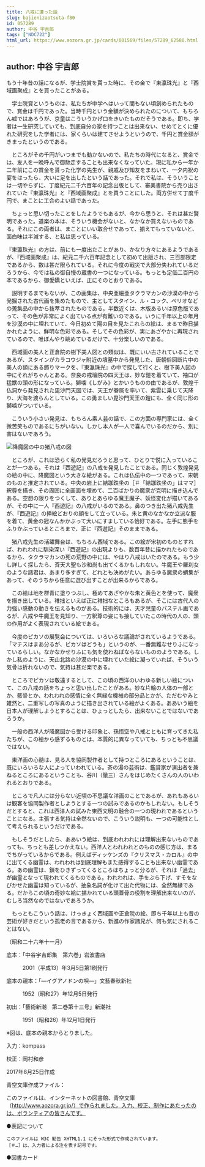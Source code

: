 ```yaml
---
title: 八戒に遭った話
slug: bajienizaotsuta-f80
id: 057289
author: 中谷 宇吉郎
tags: ["NDC722"]
html_url: https://www.aozora.gr.jp/cards/001569/files/57289_62580.html
---
```


## author: 中谷 宇吉郎

もう十年昔の話になるが、学士院賞を貰った時に、その金で『東瀛珠光』と『西域画聚成』とを買ったことがある。

　学士院賞というものは、私たちが中学へはいって間もない頃創められたもので、賞金は千円であった。当時千円という金額が決められたのについて、もちろん嘘ではあろうが、京童はこういうかげ口をきいたものだそうである。即ち、学者は一生研究していても、到底自分の家を持つことは出来ない、せめてとくに優れた研究をした学者には、家くらいは建てさせようというので、千円と賞金額がきまったというのである。

　ところがその千円がいつまでも動かないので、私たちの時代になると、賞金では、友人を一晩呼んで御馳走することも出来なくなっていた。現に私から一年か二年前にこの賞金を貰った化学の先生が、親戚及び知友をまねいて、一夕内祝の宴をはったら、大いに足を出したという話であった。それで私は、そういうことは一切やらずに、丁度紀元二千六百年の記念出版として、審美書院から売り出されていた『東瀛珠光』と『西域画聚成』とを買うことにした。両方併せて丁度千円で、まことに工合のよい話であった。

　ちょっと思い切ったことをしたようでもあるが、今から思うと、それは甚だ賢明であった。道楽の本は、そういう機会がないと、なかなか買えないものである。それにこの両者は、まことにいい取合せであって、揃えてもっていないと、面白味は半減する、と私は思っている。

『東瀛珠光』の方は、前にも一度出たことがあり、かなり方々にあるようであるが、『西域画聚成』は、紀元二千六百年記念として初めて出版され、三百部限定であるから、数は甚だ限られている。それに今度の戦災で大部分失われているだろうから、今では私の御自慢の蔵書の一つになっている。もっとも定価二百円の本であるから、御愛嬌といえば、正にそのとおりである。

　説明するまでもないが、この画集は、中央亜細亜タクラマカンの沙漠の中から発掘された古代画を集めたもので、主としてスタイン、ル・コック、ペリオなどの蒐集品の中から抜萃されたものである。半数近くは、木版あるいは原色版であって、その色が非常によく出ている点が有難いのである。いうに千年以上の年月を沙漠の中に埋れていて、今日初めて陽の目を見たこれらの絵は、まるで昨日描かれたように、鮮明な色彩である。そしてその色彩が、実にあざやかに再現されているので、唯ぼんやり眺めているだけで、十分楽しいのである。

　西域画の美人と正倉院の樹下美人図との類似は、既にいい古されていることであるが、スタインがカラコウジャ附近の墳墓中から発見した、唐朝俗図断片中の美人の額にある飾りマークを、『東瀛珠光』の中で探して行くと、樹下美人図の中にそれがちゃんとある。奈良の戒壇院の四天王は、妙な鎧を着ていて、袖口が猛獣の頭の形になっている。獅噛《しがみ》とかいうものの由であるが、敦煌千仏洞から発見された毘沙門天図では、天王が眷属を率いて、紫雲に乗じて天降り、大海を渡らんとしている。この勇ましい毘沙門天王の鎧にも、全く同じ形の獅噛がついている。

　こういう小さい発見は、もちろん素人芸の話で、この方面の専門家には、全く微苦笑ものであるにちがいない。しかし本人が一人で喜んでいるのだから、別に害はないであろう。

![降魔図の中の猪八戒の図](https://www.aozora.gr.jp/cards/001569/files/fig57289_01.png)

　ところが、これは恐らく私の発見だろうと思って、ひとりで悦に入っていることが一つある。それは『西遊記』の八戒を発見したことである。同じく敦煌発見の絵の中に、降魔図という大きな絵がある。これは仏伝中の一つであって、宋朝のものと推定されている。中央の岩上に結跏跌坐の［＃「結跏跌坐の」はママ］釈尊を描き、その周囲に全画面を埋めて、二百ばかりの魔衆が克明に描き込んである。空想の限りをつくして、ありとあらゆる魔王魔子、妖怪変化が描いてあるが、その中に一人『西遊記』の八戒がいるのである。鼻のつき出た猪八戒先生が、『西遊記』の挿絵どおりの顔をして立っている。朱と黄のなかなか立派な服を着て、黄金の冠なんかかぶって大いにすましている恰好である。左手に熊手をふりかぶっているところまで、正に『西遊記』そのままである。

　猪八戒先生の活躍舞台は、もちろん西域である。この絵が宋初のものとすれば、われわれに馴染深い『西遊記』の出現よりも、数百年昔に描かれたものであるから、タクラマカンの死の荒野の中には、やはり八戒はいたのである。もう少し詳しく探したら、斉天大聖も沙和尚も出てくるかもしれない。牛魔王や羅刹女のような諸君は、あまり多すぎて、どれとも決めがたい。あらゆる魔衆の蝟集があって、そのうちから任意に選び出すことが出来るからである。

　この絵は地を群青に塗りつぶし、極めてあざやかな朱と黄色とを使って、魔衆を描き出している。稚拙といえば正に稚拙なところもあるが、そこには古代人の力強い感動の動きを伝えるものがある。技術的には、天才児童のパステル画であるが、八戒や牛魔王を見知り、一方釈尊の姿にも接していたこの時代の人の、頭の作用がよく表現されている絵である。



　今度のピカソの展覧会については、いろいろな議論がされているようである。「マチスはまあ分るが、ピカソはどうも」というのが、一番無難なせりふになっているらしい。なかなかせりふにも気を使わねばならないもののようである。しかし私のように、天山北路の沙漠の中に埋れていた絵に凝っていれば、そういう気骨は折れないので、気持は甚だ楽である。

　ところでピカソは敬遠するとして、この頃の西洋のいわゆる新しい絵について、この八戒の話をちょっと思い出したことがある。妙な片輪の人体の一部とか、骸骨とか、われわれの感情に全く無縁な機械の部分品とかが、ただむやみと雑然と、二重写しの写真のように描き出されている絵がよくある。ああいう絵を日本人が理解しようとすることは、ひょっとしたら、出来ないことではないであろうか。

　一般の西洋人が降魔図から受ける印象と、孫悟空や八戒とともに育ってきた私たちが、この絵から感ずるものとは、本質的に異なっていても、ちっとも不思議ではない。

　東洋画の心髄は、見る人を協同製作者として持つところにあるということは、既にいろいろな人によっていわれている。茶の湯の芸術は、鑑賞家が演出者を兼ねるところにあるということも、谷川（徹三）さんをはじめたくさんの人のいわれるとおりである。

　ところで凡人には分らない近頃の不思議な洋画のことであるが、あれもあるいは観客を協同製作者としようとする一つの試みであるのかもしれない。もしそうだとすると、これは西洋人の試みた東西文明の融合の一つの現われであるということになる。主張する気持は全然ないので、こういう説明も、一つの可能性として考えられるというだけである。

　もしそうだとしたら、ああいう絵は、到底われわれには理解出来ないものであっても、ちっとも差しつかえない。西洋人とわれわれとのものの感じ方は、まるでちがっているからである。例えばディッケンズの『クリスマス・カロル』の中に出てくる幽霊は、われわれは到底理解もまた感得することも出来ない幽霊である。あの幽霊は、鎖をひきずってくるところはちょっと分るが、それは「過去」が幽霊となって現われてくるものである。われわれは、手をぶら下げ、すそをなびかせた幽霊は知っているが、抽象名詞が化けて出た代物には、全然無縁である。だからこの頃の奇妙な絵に描かれている頭蓋骨の役割を理解出来ないのが、むしろ当然なのではないであろうか。

　もっともこういう話は、けっきょく西域画や正倉院の絵、即ち千年以上も昔の芸術が好きだという孤老の言であるから、新進の作家諸兄が、何も気にされることはない。

（昭和二十六年十一月）













底本：「中谷宇吉郎集　第六巻」岩波書店

　　　2001（平成13）年3月5日第1刷発行

底本の親本：「―イグアノドンの唄―」文藝春秋新社

　　　1952（昭和27）年12月5日発行

初出：「藝術新潮　第二巻第十三号」新潮社

　　　1951（昭和26）年12月1日発行

※図は、底本の親本からとりました。

入力：kompass

校正：岡村和彦

2017年8月25日作成

青空文庫作成ファイル：

このファイルは、インターネットの図書館、青空文庫（http://www.aozora.gr.jp/）で作られました。入力、校正、制作にあたったのは、ボランティアの皆さんです。











●表記について


	このファイルは W3C 勧告 XHTML1.1 にそった形式で作成されています。
	［＃…］は、入力者による注を表す記号です。







●図書カード